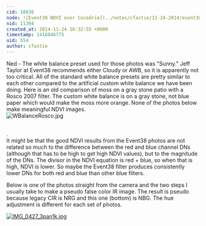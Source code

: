 ```yaml
---
cid: 10838
node: ![Event38 NDVI over Cocodrie](../notes/cfastie/11-24-2014/event38-ndvi-over-cocodrie)
nid: 11394
created_at: 2014-11-24 16:32:55 +0000
timestamp: 1416846775
uid: 554
author: cfastie
---
```


Ned - The white balance preset used for those photos was "Sunny." Jeff Taylor at Event38 recommends either Cloudy or AWB, so it is apparently not too critical. All of the standard white balance presets are pretty similar to each other compared to the artificial custom white balance we have been doing. Here is an old comparison of moss on a gray stone patio with a Rosco 2007 filter. The custom white balance is on a gray stone, not blue paper which would make the moss more orange.  None of the photos below make meaningful NDVI images.  
![WBalanceRosco.jpg](https://i.publiclab.org/system/images/photos/000/000/093/medium/WBalanceRosco.jpg)<p></p>  
.  
It might be that the good NDVI results from the Event38 photos are not related so much to the difference between the red and blue channel DNs (although that has to be high to get high NDVI values), but to the magnitude of the DNs. The divisor in the NDVI equation is red + blue, so when that is high, NDVI is lower. So maybe the Event38 filter produces consistently lower DNs for both red and blue than other blue filters. 

Below is one of the photos straight from the camera and the two steps I usually take to make a pseudo false color IR image. The result is pseudo because legacy CIR is NRG and this one (bottom) is NBG.  The hue adjustment is different for each set of photos.

[![IMG_0427_3pan1k.jpg](https://i.publiclab.org/system/images/photos/000/008/103/medium/IMG_0427_3pan1k.jpg)](https://i.publiclab.org/system/images/photos/000/008/103/original/IMG_0427_3pan1k.jpg)

